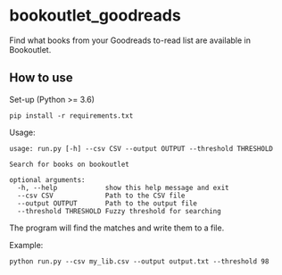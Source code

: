 # bookoutlet_goodreads
Find what books from your Goodreads to-read list are available in Bookoutlet.


## How to use
Set-up (Python >= 3.6)
```
pip install -r requirements.txt
```

Usage:
```
usage: run.py [-h] --csv CSV --output OUTPUT --threshold THRESHOLD

Search for books on bookoutlet

optional arguments:
  -h, --help            show this help message and exit
  --csv CSV             Path to the CSV file
  --output OUTPUT       Path to the output file
  --threshold THRESHOLD Fuzzy threshold for searching
```

The program will find the matches and write them to a file.

Example:
```
python run.py --csv my_lib.csv --output output.txt --threshold 98
```
